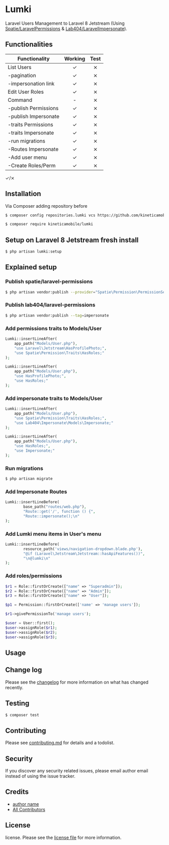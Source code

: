 # Lumki

Laravel Users Management to Laravel 8 Jetstream (Using [Spatie/LaravelPermissions](https://github.com/spatie/laravel-permission) & [Lab404/LaravelImpersonate](https://github.com/404labfr/laravel-impersonate)).

## Functionalities

| Functionality         | Working | Test  |
| --------------------- |:-------------:|:-----:|
| List Users            | ✓       | ⨯     |
| -pagination           | ✓       | ⨯     |
| -impersonation link   | ✓       | ⨯     |
| Edit User Roles       | ✓       | ⨯     |
| Command               | -       | ⨯     |
| -publish Permissions  | ✓       | ⨯     |
| -publish Impersonate  | ✓       | ⨯     |
| -traits Permissions   | ✓       | ⨯     |
| -traits Impersonate   | ✓       | ⨯     |
| -run migrations       | ✓       | ⨯     |
| -Routes Impersonate   | ✓       | ⨯     |
| -Add user menu        | ✓       | ⨯     |
| -Create Roles/Perm    | ✓       | ⨯     |

✓/⨯

## Installation

Via Composer adding repository before

``` bash
$ composer config repositories.lumki vcs https://github.com/kineticamobile/lumki
```

``` bash
$ composer require kineticamobile/lumki
```

## Setup on Laravel 8 Jetstream fresh install

``` bash
$ php artisan lumki:setup
```

## Explained setup

### Publish spatie/laravel-permissions

``` bash
$ php artisan vendor:publish --provider="Spatie\Permission\PermissionServiceProvider"
```

### Publish lab404/laravel-permissions

``` bash
$ php artisan vendor:publish --tag=impersonate
```

### Add permissions traits to Models/User

``` php
Lumki::insertLineAfter(
    app_path("Models/User.php"),
    "use Laravel\Jetstream\HasProfilePhoto;",
    "use Spatie\Permission\Traits\HasRoles;"
);
```

``` php
Lumki::insertLineAfter(
    app_path("Models/User.php"),
    "use HasProfilePhoto;",
    "use HasRoles;"
);
```

### Add impersonate traits to Models/User

``` php
Lumki::insertLineAfter(
    app_path("Models/User.php"),
    "use Spatie\Permission\Traits\HasRoles;",
    "use Lab404\Impersonate\Models\Impersonate;"
);
```

``` php
Lumki::insertLineAfter(
    app_path("Models/User.php"),
    "use HasRoles;",
    "use Impersonate;"
);
```
### Run migrations

``` bash
$ php artisan migrate
```

### Add Impersonate Routes 

``` php
Lumki::insertLineBefore(
        base_path("routes/web.php"),
        "Route::get('/', function () {",
        "Route::impersonate();\n"
);
```

### Add Lumki menu items in User's menu

``` php
Lumki::insertLineBefore(
        resource_path('views/navigation-dropdown.blade.php'),
        "@if (Laravel\Jetstream\Jetstream::hasApiFeatures())",
        "\n@lumki\n"
);
```

### Add roles/permissions
``` php
$r1 = Role::firstOrCreate(["name" => "Superadmin"]);
$r2 = Role::firstOrCreate(["name" => "Admin"]);
$r3 = Role::firstOrCreate(["name" => "User"]);

$p1 = Permission::firstOrCreate(['name' => 'manage users']);

$r1->givePermissionTo('manage users');

$user = User::first();
$user->assignRole($r1);
$user->assignRole($r2);
$user->assignRole($r3);
```

## Usage

## Change log

Please see the [changelog](changelog.md) for more information on what has changed recently.

## Testing

``` bash
$ composer test
```

## Contributing

Please see [contributing.md](contributing.md) for details and a todolist.

## Security

If you discover any security related issues, please email author email instead of using the issue tracker.

## Credits

- [author name][link-author]
- [All Contributors][link-contributors]

## License

license. Please see the [license file](license.md) for more information.

[ico-version]: https://img.shields.io/packagist/v/kineticamobile/lumki.svg?style=flat-square
[ico-downloads]: https://img.shields.io/packagist/dt/kineticamobile/lumki.svg?style=flat-square
[ico-travis]: https://img.shields.io/travis/kineticamobile/lumki/master.svg?style=flat-square
[ico-styleci]: https://styleci.io/repos/12345678/shield

[link-packagist]: https://packagist.org/packages/kineticamobile/lumki
[link-downloads]: https://packagist.org/packages/kineticamobile/lumki
[link-travis]: https://travis-ci.org/kineticamobile/lumki
[link-styleci]: https://styleci.io/repos/12345678
[link-author]: https://github.com/kineticamobile
[link-contributors]: ../../contributors
